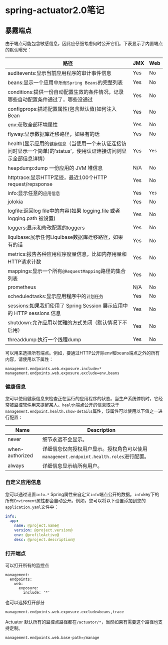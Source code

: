 # spring-actuator2.0笔记

## 暴露端点

由于端点可能包含敏感信息，因此应仔细考虑何时公开它们。下表显示了内置端点的默认曝光：

| 路径                                                         | JMX                                                 | Web   |
| ------------------------------------------------------------ | --------------------------------------------------- | ----- |
| auditevents:显示当前应用程序的审计事件信息                                  | Yes                                                 | No    |
| beans:显示一个应用中`所有Spring Beans`的完整列表                           | Yes                                                 | No    |
| conditions:提供一份自动配置生效的条件情况，记录哪些自动配置条件通过了，哪些没通过 | Yes                                                 | No    |
| configprops:描述配置属性(包含默认值)如何注入Bean | Yes                                                 | No    |
| env:获取全部环境属性         | Yes                                                 | No    |
| flyway:显示数据库迁移路径，如果有的话                                       | Yes                                                 | No    |
| health(显示应用的`健康信息`（当使用一个未认证连接访问时显示一个简单)的’status’，使用认证连接访问则显示全部信息详情） | Yes | `Yes`|
| heapdump:dump 一份应用的 JVM 堆信息                                  | N/A                                                 | No    |
| httptrace:显示HTTP足迹，最近100个HTTP request/repsponse              | Yes                                                 | No    |
| info:显示任意的`应用信息`                                             | Yes                                                 | `Yes` |
| jolokia                                                      | Yes                                                 | No    |
| logfile:返回log file中的内容(如果 logging.file 或者 logging.path 被设置)  | Yes                                                 | No    |
| loggers:显示和修改配置的loggers                                      | Yes                                                 | No    |
| liquibase:展示任何Liquibase数据库迁移路径，如果有的话                         | Yes                                                 | No    |
| metrics:报告各种应用程序度量信息，比如内存用量和HTTP请求计数       | Yes                                                 | No    |
| mappings:显示一个所有`@RequestMapping`路径的集合列表                      | Yes                                                 | No    |
| prometheus                                                   | N/A                                                 | No    |
| scheduledtasks:显示应用程序中的`计划任务`                                | Yes                                                 | No    |
| sessions:如果我们使用了 Spring Session 展示应用中的 HTTP sessions 信息 | Yes                                                 | No    |
| shutdown:允许应用以优雅的方式关闭（默认情况下不启用）                              | Yes                                                 | No    |
| threaddump:执行一个线程dump                                      | Yes                                                 | No    |

可以用来选择所有端点。例如，要通过HTTP公开除env和beans端点之外的所有内容，请使用以下属性：

```
management.endpoints.web.exposure.include=*
management.endpoints.web.exposure.exclude=env,beans
```

###  健康信息

您可以使用健康信息来检查正在运行的应用程序的状态。当生产系统停机时，它经常被监控软件用来提醒某人。`health`端点公开的信息取决于`management.endpoint.health.show-details`属性，该属性可以使用以下值之一进行配置：

| Name            | Description                                                  |
| --------------- | ------------------------------------------------------------ |
| never           | 细节永远不会显示。                                           |
| when-authorized | 详细信息仅向授权用户显示。授权角色可以使用`management.endpoint.health.roles`进行配置。 |
| always          | 详细信息显示给所有用户。                                     |

### 自定义应用信息

您可以通过设置`info.*` Spring属性来自定义`info`端点公开的数据。`info`key下的所有`Enviroment`属性都会自动公开。例如，您可以将以下设置添加到您的`application.yaml`文件中：

```yaml
info:
  app:
    name: @project.name@
    version: @project.version@
    env: @profileActive@
    desc: @project.description@
```

### 打开端点

可以打开所有的监控点

```
management:
  endpoints:
    web:
      exposure:
        include: '*'
```

也可以选择打开部分

```
management.endpoints.web.exposure.exclude=beans,trace
```

Actuator 默认所有的监控点路径都在`/actuator/*`，当然如果有需要这个路径也支持定制。

```
management.endpoints.web.base-path=/manage
```